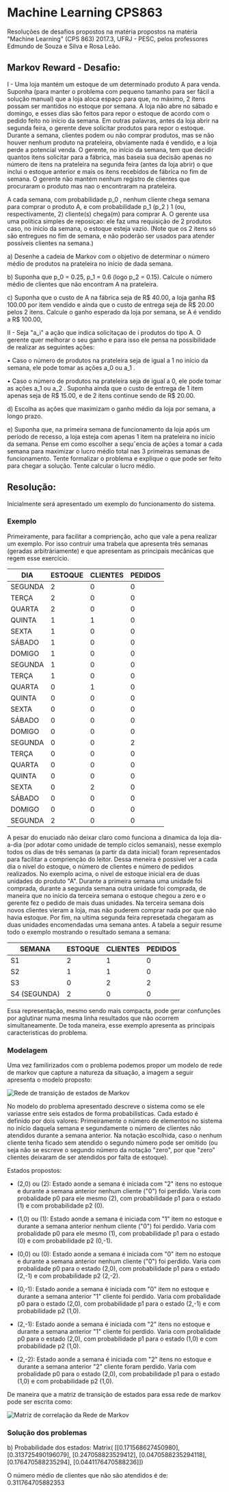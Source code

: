 # Machine Learning CPS863
Resoluções de desafios propostos na matéria propostos na matéria "Machine Learning" (CPS 863) 2017.3, UFRJ - PESC, pelos professores Edmundo de Souza e Silva e Rosa Leão.

## Markov Reward - Desafio:

I - Uma loja mantém um estoque de um determinado produto A para venda. Suponha (para manter o
problema com pequeno tamanho para ser fácil a solução manual) que a loja aloca espaço para que, no
máximo, 2 itens possam ser mantidos no estoque por semana. A loja não abre no sábado e domingo,
e esses dias são feitos para repor o estoque de acordo com o pedido feito no início da semana. Em
outras palavras, antes da loja abrir na segunda feira, o gerente deve solicitar produtos para repor o
estoque. Durante a semana, clientes podem ou não comprar produtos, mas se não houver nenhum
produto na prateleira, obviamente nada é vendido, e a loja perde a potencial venda. O gerente, no
início da semana, tem que decidir quantos itens solicitar para a fábrica, mas baseia sua decisão apenas
no número de itens na prateleira na segunda feira (antes da loja abrir) o que inclui o estoque anterior
e mais os itens recebidos de fábrica no fim de semana. O gerente não mantém nenhum registro de
clientes que procuraram o produto mas nao o encontraram na prateleira.

  A cada semana, com probabilidade p_0 , nenhum cliente chega semana para comprar o produto A, e
com probabilidade p_1 (p_2 ) 1 (ou, respectivamente, 2) cliente(s) chega(m) para comprar A. O gerente
usa uma política simples de reposiçao: ele faz uma requisição de 2 produtos caso, no inicio da semana,
o estoque esteja vazio. (Note que os 2 itens só são entregues no fim de semana, e não poderão ser
usados para atender possíveis clientes na semana.)


a) Desenhe a cadeia de Markov com o objetivo de determinar o número médio de produtos na
prateleira no início de dada semana.

b) Suponha que p_0 = 0.25, p_1 = 0.6 (logo p_2 = 0.15). Calcule o número médio de clientes que não encontram A na prateleira.

c) Suponha que o custo de A na fábrica seja de R$ 40.00, a loja ganha R$ 100.00 por item vendido
e ainda que o custo de entrega seja de R$ 20.00 pelos 2 itens. Calcule o ganho esperado da loja
por semana, se A é vendido a R$ 100.00,




II - Seja "a_i" a ação que indica solicitaçao de i produtos do tipo A. O gerente quer melhorar o seu ganho
e para isso ele pensa na possibilidade de realizar as seguintes ações:

• Caso o número de produtos na prateleira seja de igual a 1 no início da semana, ele pode tomar
as ações a_0 ou a_1 .

• Caso o número de produtos na prateleira seja de igual a 0, ele pode tomar as ações a_1 ou a_2 .
Suponha ainda que o custo de entrega de 1 item apenas seja de R$ 15.00, e de 2 itens continue sendo
de R$ 20.00.


d) Escolha as ações que maximizam o ganho médio da loja por semana, a longo prazo.

e) Suponha que, na primeira semana de funcionamento da loja após um período de recesso, a loja
esteja com apenas 1 item na prateleira no início da semana. Pense em como escolher a sequˆencia
de ações a tomar a cada semana para maximizar o lucro médio total nas 3 primeiras semanas
de funcionamento. Tente formalizar o problema e explique o que pode ser feito para chegar a
solução. Tente calcular o lucro médio.

## Resolução:

Inicialmente será apresentado um exemplo do funcionamento do sistema.

### Exemplo

Primeiramente, para facilitar a comprienção, acho que vale a pena realizar um exemplo. Por isso contruir uma trabela que apresenta três semanas (geradas arbitráriamente) e que apresentam as principais mecânicas que regem esse exercício. 



DIA          | ESTOQUE | CLIENTES | PEDIDOS  
---------    | ------- | -------- | --------
SEGUNDA      |    2    |    0     |    0
TERÇA        |    2    |    0     |    0
QUARTA       |    2    |    0     |    0
QUINTA       |    1    |    1     |    0
SEXTA        |    1    |    0     |    0
SÁBADO       |    1    |    0     |    0
DOMIGO       |    1    |    0     |    0
SEGUNDA      |    1    |    0     |    0
TERÇA        |    1    |    0     |    0
QUARTA       |    0    |    1     |    0
QUINTA       |    0    |    0     |    0
SEXTA        |    0    |    0     |    0
SÁBADO       |    0    |    0     |    0
DOMIGO       |    0    |    0     |    0
SEGUNDA      |    0    |    0     |    2
TERÇA        |    0    |    0     |    0
QUARTA       |    0    |    0     |    0
QUINTA       |    0    |    0     |    0
SEXTA        |    0    |    2     |    0
SÁBADO       |    0    |    0     |    0
DOMIGO       |    0    |    0     |    0
SEGUNDA      |    2    |    0     |    0

A pesar do enuciado não deixar claro como funciona a dinamica da loja dia-a-dia (por adotar como unidade de templo ciclos semanais), nesse exemplo todos os dias de três semanas (a partir da data inicial) foram representados para facilitar a comprienção do leitor. Dessa meneira é possivel ver a cada dia o nível do estoque, o número de clientes e número de pedidos realizados. No exemplo acima, o nivel de estoque inicial era de duas unidades do produto "A". Durante a primeira semana uma unidade foi comprada, durante a segunda semana outra unidade foi comprada, de maneira que no início da terceira semana o estoque chegou a zero e o gerente fez o pedido de mais duas unidades. Na terceira semana dois novos clientes vieram a loja, mas não puderem comprar nada por que não havia estoque. Por fim, na ultima segunda feira represetada chegaram as duas unidades encomendadas uma semana antes. A tabela a seguir resume todo o exemplo mostrando o resultado semana a semana:


SEMANA       | ESTOQUE | CLIENTES | PEDIDOS  
---------    | ------- | -------- | --------
S1           |    2    |    1     |    0
S2           |    1    |    1     |    0
S3           |    0    |    2     |    2
S4 (SEGUNDA) |    2    |    0     |    0


Essa representação, mesmo sendo mais compacta, pode gerar confunções por aglutinar numa mesma linha resultados que não ocorrem simultaneamente. De toda maneira, esse exemplo apresenta as principais caracteristicas do problema.

### Modelagem

Uma vez familirizados com o problema podemos propor um modelo de rede de markov que capture a natureza da situação, a imagem a seguir apresenta o modelo proposto:


![Rede de transição de estados de Markov](https://github.com/Lucas-Armand/machine_learning_CPS863/blob/master/network.png)

No modelo do problema apresentado descreve o sistema como se ele variasse entre seis estados de forma probabilisticas. Cada estado é definido por dois valores: Primeiramente o número de elementos no sistema no início daquela semana e segundamente o número de clientes não atendidos durante a semana anterior. Na notação escolhida, caso o nenhum cliente tenha ficado sem atendido o segundo número pode ser omitido (ou seja não se escreve o segundo número da notação "zero", por que "zero" clientes deixaram de ser atendidos por falta de estoque). 

Estados propostos:

* (2,0) ou (2): Estado aonde a semana é iniciada com "2" itens no estoque e durante a semana anterior nenhum cliente ("0") foi perdido. Varia com probalidade p0 para ele mesmo (2), com probabilidade p1 para o estado (1) e com probabilidade p2 (0).

* (1,0) ou (1): Estado aonde a semana é iniciada com "1" item no estoque e durante a semana anterior nenhum cliente ("0") foi perdido. Varia com probalidade p0 para ele mesmo (1), com probabilidade p1 para o estado (0) e com probabilidade p2 (0,-1).

* (0,0) ou (0): Estado aonde a semana é iniciada com "0" item no estoque e durante a semana anterior nenhum cliente ("0") foi perdido. Varia com probalidade p0 para o estado (2,0), com probabilidade p1 para o estado (2,-1) e com probabilidade p2 (2,-2).

* (0,-1): Estado aonde a semana é iniciada com "0" item no estoque e durante a semana anterior "1" cliente foi perdido. Varia com probalidade p0 para o estado (2,0), com probabilidade p1 para o estado (2,-1) e com probabilidade p2 (1,0).

* (2,-1): Estado aonde a semana é iniciada com "2" itens no estoque e durante a semana anterior "1" cliente foi perdido. Varia com probalidade p0 para o estado (2,0), com probabilidade p1 para o estado (1,0) e com probabilidade p2 (1,0).

* (2,-2): Estado aonde a semana é iniciada com "2" itens no estoque e durante a semana anterior "2" cliente foram perdido. Varia com probalidade p0 para o estado (2,0), com probabilidade p1 para o estado (1,0) e com probabilidade p2 (1,0).

De maneira que a matriz de transição de estados para essa rede de markov pode ser escrita como:

![Matriz de correlação da Rede de Markov](https://github.com/Lucas-Armand/machine_learning_CPS863/blob/master/matrix.png)


### Solução dos problemas 

b) Probabilidade dos estados:
Matrix(
[[0.171568627450980], 
[0.313725490196079], 
[0.247058823529412], 
[0.0470588235294118], 
[0.176470588235294], 
[0.0441176470588236]])

O número médio de clientes que não são atendidos é de:
0.311764705882353

